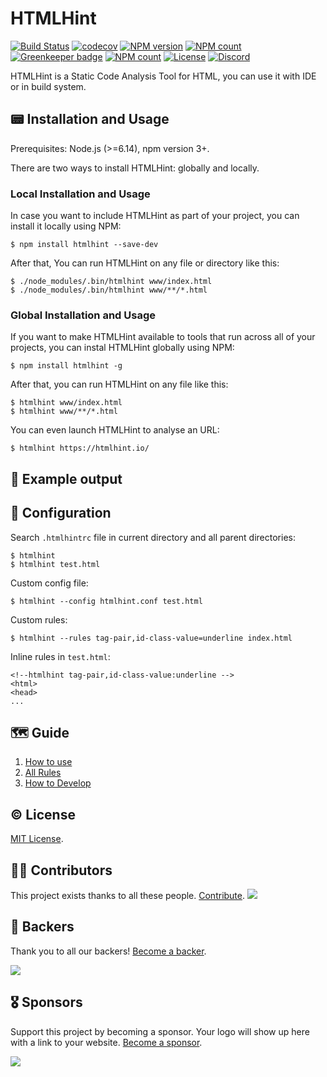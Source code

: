 # HTMLHint

[![Build Status](https://img.shields.io/travis/thedaviddias/HTMLHint.svg)](https://travis-ci.org/thedaviddias/HTMLHint)
[![codecov](https://codecov.io/gh/thedaviddias/HTMLHint/branch/master/graph/badge.svg)](https://codecov.io/gh/thedaviddias/HTMLHint)
[![NPM version](https://img.shields.io/npm/v/htmlhint.svg?style=flat)](https://www.npmjs.com/package/htmlhint)
[![NPM count](https://img.shields.io/npm/dm/htmlhint.svg?style=flat)](https://www.npmjs.com/package/htmlhint)
[![Greenkeeper badge](https://badges.greenkeeper.io/thedaviddias/HTMLHint.svg?style=flat)](https://greenkeeper.io/)
[![NPM count](https://img.shields.io/npm/dt/htmlhint.svg?style=flat)](https://www.npmjs.com/package/htmlhint)
[![License](https://img.shields.io/npm/l/htmlhint.svg?style=flat)](https://www.npmjs.com/package/htmlhint)
[![Discord](https://img.shields.io/badge/chat-on%20discord-7289da.svg?style=flat)](https://discord.gg/nJ6J9CP)

HTMLHint is a Static Code Analysis Tool for HTML, you can use it with IDE or in build system.

## 📟 Installation and Usage

Prerequisites: Node.js (>=6.14), npm version 3+.

There are two ways to install HTMLHint: globally and locally.

### Local Installation and Usage

In case you want to include HTMLHint as part of your project, you can install it locally using NPM:

```
$ npm install htmlhint --save-dev
```

After that, You can run HTMLHint on any file or directory like this:

```
$ ./node_modules/.bin/htmlhint www/index.html
$ ./node_modules/.bin/htmlhint www/**/*.html
```

### Global Installation and Usage

If you want to make HTMLHint available to tools that run across all of your projects, you can instal HTMLHint globally using NPM:

```
$ npm install htmlhint -g
```

After that, you can run HTMLHint on any file like this:

```
$ htmlhint www/index.html
$ htmlhint www/**/*.html
```

You can even launch HTMLHint to analyse an URL:

```
$ htmlhint https://htmlhint.io/
```

## 📃 Example output

## 🔧 Configuration

Search `.htmlhintrc` file in current directory and all parent directories:

```
$ htmlhint
$ htmlhint test.html
```

Custom config file:

```
$ htmlhint --config htmlhint.conf test.html
```

Custom rules:

```
$ htmlhint --rules tag-pair,id-class-value=underline index.html
```

Inline rules in `test.html`:

```
<!--htmlhint tag-pair,id-class-value:underline -->
<html>
<head>
...
```

## 🗺 Guide

1. [How to use](https://github.com/thedaviddias/HTMLHint/wiki/Usage)
2. [All Rules](https://github.com/thedaviddias/HTMLHint/wiki/Rules)
3. [How to Develop](https://github.com/thedaviddias/HTMLHint/wiki/Developer-guide)

## © License

[MIT License](./LICENSE).

## 💪🏻 Contributors

This project exists thanks to all these people. [Contribute](CONTRIBUTING.md).
<a href="https://github.com/thedaviddias/HTMLHint/graphs/contributors"><img src="https://opencollective.com/htmlhint/contributors.svg?width=890" /></a>

## 🏅 Backers

Thank you to all our backers! [Become a backer](https://opencollective.com/htmlhint#backer).

<a href="https://opencollective.com/htmlhint#backers" target="_blank"><img src="https://opencollective.com/htmlhint/backers.svg?width=890"></a>

## 🎖 Sponsors

Support this project by becoming a sponsor. Your logo will show up here with a link to your website. [Become a sponsor](https://opencollective.com/htmlhint#sponsor).

<a href="https://opencollective.com/htmlhint/sponsor/0/website" target="_blank"><img src="https://opencollective.com/htmlhint/sponsor/0/avatar.svg"></a>
